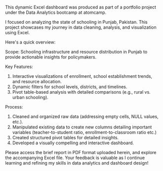 This dynamic Excel dashboard was produced as part of a portfolio project under the Data Analytics bootcamp at atomcamp.

I focused on analyzing the state of schooling in Punjab, Pakistan. This project showcases my journey in data cleaning, analysis, and visualization using Excel. 

Here's a quick overview:

Scope: Schooling infrastructure and resource distribution in Punjab to provide actionable insights for policymakers.

Key Features:

1. Interactive visualizations of enrollment, school establishment trends, and resource allocation.
2. Dynamic filters for school levels, districts, and timelines.
3. Pivot table-based analysis with detailed comparisons (e.g., rural vs. urban schooling).

Process: 
1. Cleaned and organized raw data (addressing empty cells, NULL values, etc.).
2. Manipulated existing data to create new columns detailing important variables (teacher-to-student ratio, enrollment-to-classroom ratio etc.)
3. Created structured pivot tables for detailed insights.
4. Developed a visually compelling and interactive dashboard.

Please access the brief report in PDF format uploaded herein, and explore the accompanying Excel file. Your feedback is valuable as I continue learning and refining my skills in data analytics and dashboard design! 
